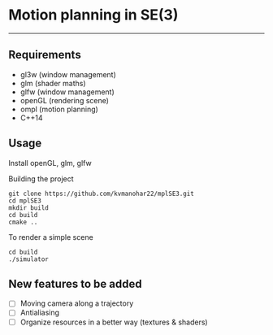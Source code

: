 # Motion planning in SE(3)

---

## Requirements
- gl3w (window management)
- glm (shader maths)
- glfw (window management)
- openGL (rendering scene)
- ompl (motion planning)
- C++14

## Usage
Install openGL, glm, glfw

Building the project
```
git clone https://github.com/kvmanohar22/mplSE3.git
cd mplSE3
mkdir build
cd build
cmake ..
``` 

To render a simple scene
```
cd build
./simulator
``` 


## New features to be added
- [ ] Moving camera along a trajectory
- [ ] Antialiasing
- [ ] Organize resources in a better way (textures & shaders)
